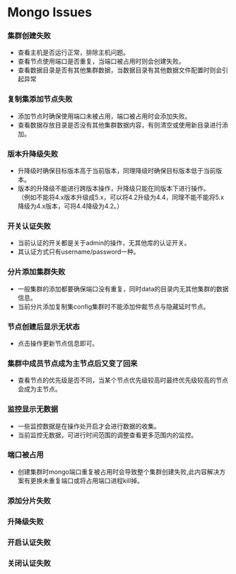 # Mongo Issues

### 集群创建失败

- 查看主机是否运行正常，排除主机问题。
- 查看节点使用端口是否重复，当端口被占用时则会创建失败。
- 查看数据目录是否有其他集群数据，当数据目录有其他数据文件配置时则会引起异常


### 复制集添加节点失败

- 添加节点时确保使用端口未被占用，端口被占用时会添加失败。
- 查看数据存放目录是否没有其他集群数据内容，有则清空或使用新目录进行添加。


### 版本升降级失败

- 升降级时确保目标版本高于当前版本，同理降级时确保目标版本低于当前版本。
- 版本的升降级不能进行跨版本操作，升降级只能在同版本下进行操作。<br>
（例如不能将4.x版本升级成5.x，可以将4.2升级为4.4，同理不能不能将5.x降级为4.x版本，可将4.4降级为4.2。）

### 开关认证失败

- 当前认证的开关都是关于admin的操作，无其他库的认证开关。
- 其认证方式只有username/password一种。

### 分片添加集群失败

- 一般集群的添加都要确保端口没有重复，同时data的目录内无其他集群的数据信息。
- 当前分片添加复制集config集群时不能添加仲裁节点与隐藏延时节点。


### 节点创建后显示无状态

- 点击操作更新节点信息即可。

### 集群中成员节点成为主节点后又变了回来

- 查看节点的优先级是否不同，当某个节点优先级较高时最终优先级较高的节点会成为主节点。


### 监控显示无数据

- 一些监控数据是在操作处开启才会进行数据的收集。
- 当前监控无数据，可进行时间范围的调整查看更多范围内的监控。

### 端口被占用

- 创建集群时mongo端口重复被占用时会导致整个集群创建失败,此内容解决方案有更换未重复端口或将占用端口进程kill掉。


### 添加分片失败


### 升降级失败


### 开启认证失败


### 关闭认证失败


### 


